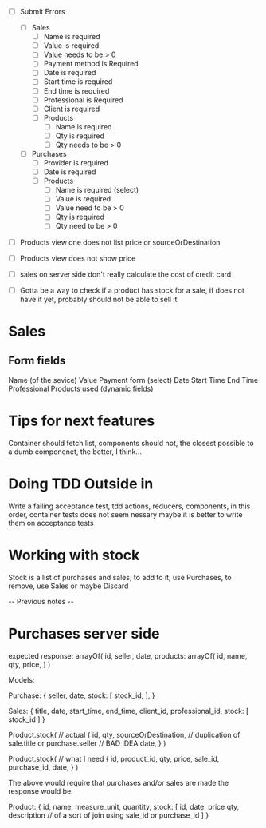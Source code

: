 + [ ] Submit Errors
  + [ ] Sales
    + [ ] Name is required
    + [ ] Value is required
    + [ ] Value needs to be > 0
    + [ ] Payment method is Required
    + [ ] Date is required
    + [ ] Start time is required
    + [ ] End time is required
    + [ ] Professional is Required
    + [ ] Client is required
    + [ ] Products
      + [ ] Name is required
      + [ ] Qty is required
      + [ ] Qty needs to be > 0
  + [ ] Purchases
    + [ ] Provider is required
    + [ ] Date is required
    + [ ] Products
      + [ ] Name is required (select)
      + [ ] Value is required 
      + [ ] Value need to be > 0
      + [ ] Qty is required
      + [ ] Qty need to be > 0

+ [ ] Products view one does not list price or sourceOrDestination
+ [ ] Products view does not show price 
+ [ ] sales on server side don't really calculate the cost of credit card
+ [ ] Gotta be a way to check if a product has stock for a sale, if does not have it yet, probably should not be able to sell it




# Sales
## Form fields
Name (of the sevice)
Value 
Payment form (select)
Date
Start Time
End Time
Professional
Products used (dynamic fields)

# Tips for next features
Container should fetch list, components should not, the closest possible to a dumb componenet, the better, I think...

# Doing TDD Outside in
Write a failing acceptance test, tdd actions, reducers, components, in this order, container tests does not seem nessary maybe it is better to write them on acceptance tests

# Working with stock
Stock is a list of purchases and sales, to add to it, use Purchases, to remove, use Sales or maybe Discard

-- Previous notes --

# Purchases server side

expected response:
arrayOf(
  id,
  seller,
  date,
  products: arrayOf(
    id,
    name,
    qty,
    price,
  )
)

Models:

Purchase: {
  seller,
  date,
  stock: [
    stock_id,
  ],
}

Sales: {
  title,
  date,
  start_time,
  end_time,
  client_id,
  professional_id,
  stock: [
    stock_id
  ]
}

Product.stock( // actual
  {
    id,
    qty,
    sourceOrDestination, // duplication of sale.title or purchase.seller // BAD IDEA
    date,
  }
)

Product.stock( // what I need
  {
    id,
    product_id,
    qty,
    price,
    sale_id,
    purchase_id,
    date,
  }
)

The above would require that purchases and/or sales are made
the response would be

Product: {
  id,
  name,
  measure_unit,
  quantity,
  stock: [
    id,
    date,
    price
    qty,
    description // of a sort of join using sale_id or purchase_id
  ]
}


